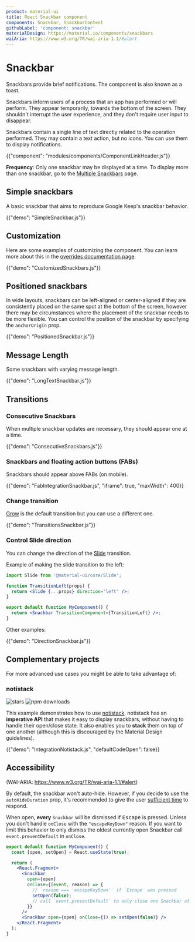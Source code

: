 ```yaml
---
product: material-ui
title: React Snackbar component
components: Snackbar, SnackbarContent
githubLabel: 'component: snackbar'
materialDesign: https://material.io/components/snackbars
waiAria: https://www.w3.org/TR/wai-aria-1.1/#alert
---
```


# Snackbar

<p class="description">Snackbars provide brief notifications. The component is also known as a toast.</p>

Snackbars inform users of a process that an app has performed or will perform. They appear temporarily, towards the bottom of the screen. They shouldn't interrupt the user experience, and they don't require user input to disappear.

Snackbars contain a single line of text directly related to the operation performed.
They may contain a text action, but no icons. You can use them to display notifications.

{{"component": "modules/components/ComponentLinkHeader.js"}}

**Frequency**: Only one snackbar may be displayed at a time. To display more than one snackbar, go to the [Multiple Snackbars](/material-ui/react-multiple-snackbar/) page.

## Simple snackbars

A basic snackbar that aims to reproduce Google Keep's snackbar behavior.

{{"demo": "SimpleSnackbar.js"}}

## Customization

Here are some examples of customizing the component.
You can learn more about this in the [overrides documentation page](/material-ui/customization/how-to-customize/).

{{"demo": "CustomizedSnackbars.js"}}

## Positioned snackbars

In wide layouts, snackbars can be left-aligned or center-aligned if they are consistently placed on the same spot at the bottom of the screen, however there may be circumstances where the placement of the snackbar needs to be more flexible.
You can control the position of the snackbar by specifying the `anchorOrigin` prop.

{{"demo": "PositionedSnackbar.js"}}

## Message Length

Some snackbars with varying message length.

{{"demo": "LongTextSnackbar.js"}}

## Transitions

### Consecutive Snackbars

When multiple snackbar updates are necessary, they should appear one at a time.

{{"demo": "ConsecutiveSnackbars.js"}}

### Snackbars and floating action buttons (FABs)

Snackbars should appear above FABs (on mobile).

{{"demo": "FabIntegrationSnackbar.js", "iframe": true, "maxWidth": 400}}

### Change transition

[Grow](/material-ui/transitions/#grow) is the default transition but you can use a different one.

{{"demo": "TransitionsSnackbar.js"}}

### Control Slide direction

You can change the direction of the [Slide](/material-ui/transitions/#slide) transition.

Example of making the slide transition to the left:

```jsx
import Slide from '@material-ui/core/Slide';

function TransitionLeft(props) {
  return <Slide {...props} direction="left" />;
}

export default function MyComponent() {
  return <Snackbar TransitionComponent={TransitionLeft} />;
}
```

Other examples:

{{"demo": "DirectionSnackbar.js"}}

## Complementary projects

For more advanced use cases you might be able to take advantage of:

### notistack

![stars](https://img.shields.io/github/stars/iamhosseindhv/notistack.svg?style=social&label=Stars)
![npm downloads](https://img.shields.io/npm/dm/notistack.svg)

This example demonstrates how to use [notistack](https://github.com/iamhosseindhv/notistack).
notistack has an **imperative API** that makes it easy to display snackbars, without having to handle their open/close state.
It also enables you to **stack** them on top of one another (although this is discouraged by the Material Design guidelines).

{{"demo": "IntegrationNotistack.js", "defaultCodeOpen": false}}

## Accessibility

(WAI-ARIA: https://www.w3.org/TR/wai-aria-1.1/#alert)

By default, the snackbar won't auto-hide. However, if you decide to use the `autoHideDuration` prop, it's recommended to give the user [sufficient time](https://www.w3.org/TR/UNDERSTANDING-WCAG20/time-limits.html) to respond.

When open, **every** `Snackbar` will be dismissed if <kbd class="key">Escape</kbd> is pressed.
Unless you don't handle `onClose` with the `"escapeKeyDown"` reason.
If you want to limit this behavior to only dismiss the oldest currently open Snackbar call `event.preventDefault` in `onClose`.

```jsx
export default function MyComponent() {
  const [open, setOpen] = React.useState(true);

  return (
    <React.Fragment>
      <Snackbar
        open={open}
        onClose={(event, reason) => {
          // `reason === 'escapeKeyDown'` if `Escape` was pressed
          setOpen(false);
          // call `event.preventDefault` to only close one Snackbar at a time.
        }}
      />
      <Snackbar open={open} onClose={() => setOpen(false)} />
    </React.Fragment>
  );
}
```
